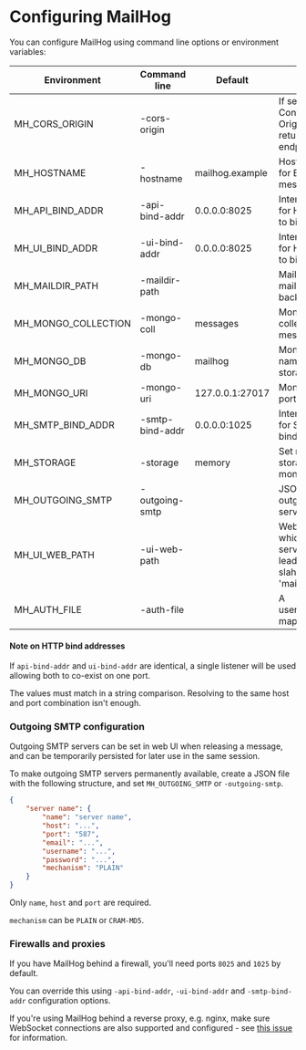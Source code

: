 Configuring MailHog
===================

You can configure MailHog using command line options or environment variables:

| Environment         | Command line    | Default         | Description
| ------------------- | --------------- | --------------- | -----------
| MH_CORS_ORIGIN      | -cors-origin    |                 | If set, a Access-Control-Allow-Origin header is returned for API endpoints
| MH_HOSTNAME         | -hostname       | mailhog.example | Hostname to use for EHLO/HELO and message IDs
| MH_API_BIND_ADDR    | -api-bind-addr  | 0.0.0.0:8025    | Interface and port for HTTP API server to bind to
| MH_UI_BIND_ADDR     | -ui-bind-addr   | 0.0.0.0:8025    | Interface and port for HTTP UI server to bind to
| MH_MAILDIR_PATH     | -maildir-path   |                 | Maildir path (for maildir storage backend)
| MH_MONGO_COLLECTION | -mongo-coll     | messages        | MongoDB collection name for message storage
| MH_MONGO_DB         | -mongo-db       | mailhog         | MongoDB database name for message storage
| MH_MONGO_URI        | -mongo-uri      | 127.0.0.1:27017 | MongoDB host and port
| MH_SMTP_BIND_ADDR   | -smtp-bind-addr | 0.0.0.0:1025    | Interface and port for SMTP server to bind to
| MH_STORAGE          | -storage        | memory          | Set message storage: memory / mongodb / maildir
| MH_OUTGOING_SMTP    | -outgoing-smtp  |                 | JSON file defining outgoing SMTP servers
| MH_UI_WEB_PATH      | -ui-web-path    |                 | WebPath under which the ui is served (without leading or trailing slahes), e.g. 'mailhog'
| MH_AUTH_FILE        | -auth-file      |                 | A username:bcryptpw mapping file

#### Note on HTTP bind addresses

If `api-bind-addr` and `ui-bind-addr` are identical, a single listener will
be used allowing both to co-exist on one port.

The values must match in a string comparison. Resolving to the same host and
port combination isn't enough.

### Outgoing SMTP configuration

Outgoing SMTP servers can be set in web UI when releasing a message, and can
be temporarily persisted for later use in the same session.

To make outgoing SMTP servers permanently available, create a JSON file with
the following structure, and set `MH_OUTGOING_SMTP` or `-outgoing-smtp`.

```json
{
    "server name": {
        "name": "server name",
        "host": "...",
        "port": "587",
        "email": "...",
        "username": "...",
        "password": "...",
        "mechanism": "PLAIN"
    }
}
```

Only `name`, `host` and `port` are required.

`mechanism` can be `PLAIN` or `CRAM-MD5`.

### Firewalls and proxies

If you have MailHog behind a firewall, you'll need ports `8025` and `1025` by default.

You can override this using `-api-bind-addr`, `-ui-bind-addr` and `-smtp-bind-addr` configuration options.

If you're using MailHog behind a reverse proxy, e.g. nginx, make sure WebSocket connections
are also supported and configured - see [this issue](https://github.com/mailhog/MailHog/issues/117) for information.
